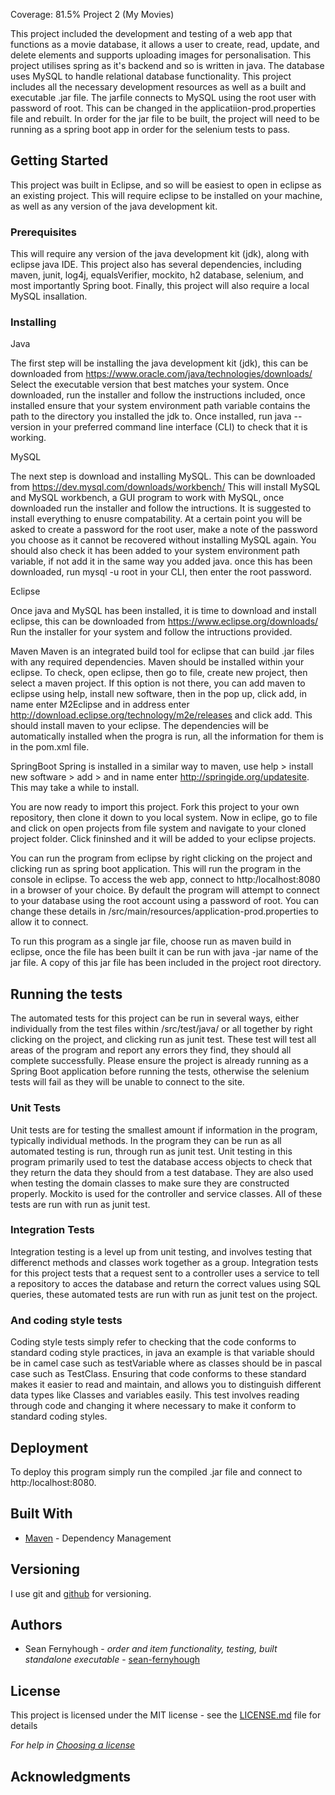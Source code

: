 Coverage: 81.5%
Project 2 (My Movies)

This project included the development and testing of a web app that functions as a movie database, it allows a user to create, read, update, and delete elements and supports uploading images for personalisation. This project utilises spring as it's backend and so is written in java. The database uses MySQL to handle relational database functionality. This project includes all the necessary development resources as well as a built and executable .jar file. The jarfile connects to MySQL using the root user with password of root. This can be changed in the applicatiion-prod.properties file and rebuilt. In order for the jar file to be built, the project will need to be running as a spring boot app in order for the selenium tests to pass.

## Getting Started

This project was built in Eclipse, and so will be easiest to open in eclipse as an existing project. This will require eclipse to be installed on your machine, as well as any version of the java development kit.

### Prerequisites

This will require any version of the java development kit (jdk), along with eclipse java IDE. This project also has several dependencies, including maven, junit, log4j, equalsVerifier, mockito, h2 database, selenium, and most importantly Spring boot. Finally, this project will also require a local MySQL insallation.



### Installing

Java

The first step will be installing the java development kit (jdk), this can be downloaded from https://www.oracle.com/java/technologies/downloads/ 
Select the executable version that best matches your system. Once downloaded, run the installer and follow the instructions included, once installed ensure that your system environment path variable contains the path to the directory you installed the jdk to. Once installed, run java --version in your preferred command line interface (CLI) to check that it is working.

MySQL

The next step is download and installing MySQL. This can be downloaded from https://dev.mysql.com/downloads/workbench/
This will install MySQL and MySQL workbench, a GUI program to work with MySQL, once downloaded run the installer and follow the intructions. It is suggested to install everything to enusre compatability. At a certain point you will be asked to create a password for the root user, make a note of the password you choose as it cannot be recovered without installing MySQL again. You should also check it has been added to your system environment path variable, if not add it in the same way you added java. once this has been downloaded, run mysql -u root in your CLI, then enter the root password.

Eclipse

Once java and MySQL has been installed, it is time to download and install eclipse, this can be downloaded from https://www.eclipse.org/downloads/
Run the installer for your system and follow the intructions provided.

Maven
Maven is an integrated build tool for eclipse that can build .jar files with any required dependencies. 
Maven should be installed within your eclipse. To check, open eclipse, then go to file, create new project, then select a maven project. If this option is not there, you can add maven to eclipse using help, install new software, then in the pop up, click add, in name enter M2Eclipse and in address enter http://download.eclipse.org/technology/m2e/releases and click add. This should install maven to your eclipse. The dependencies will be automatically installed when the progra is run, all the information for them is in the pom.xml file.

SpringBoot
Spring is installed in a similar way to maven, use help > install new software > add > and in name enter http://springide.org/updatesite. This may take a while to install.

You are now ready to import this project. Fork this project to your own repository, then clone it down to you local system. Now in eclipe, go to file and click on open projects from file system and navigate to your cloned project folder. Click fininshed and it will be added to your eclipse projects.

You can run the program from eclipse by right clicking on the project and clicking run as spring boot application. This will run the program in the console in eclipse. To access the web app, connect to http:/localhost:8080 in a browser of your choice.  By default the program will attempt to connect to your database using the root account using a password of root. You can change these details in /src/main/resources/application-prod.properties to allow it to connect.

To run this program as a single jar file, choose run as maven build in eclipse, once the file has been built it can be run with java -jar name of the jar file. A copy of this jar file has been included in the project root directory.

## Running the tests

The automated tests for this project can be run in several ways, either individually from the test files within /src/test/java/ or all together by right clicking on the project, and clicking run as junit test. These test will test all areas of the program and report any errors they find, they should all complete successfully. Please ensure the project is already running as a Spring Boot application before running the tests, otherwise the selenium tests will fail as they will be unable to connect to the site.

### Unit Tests 

Unit tests are for testing the smallest amount if information in the program, typically individual methods. In the program they can be run as all automated testing is run, through run as junit test. Unit testing in this program primarily used to test the database access objects to check that they return the data they should from a test database. They are also used when testing the domain classes to make sure they are constructed properly. Mockito is used for the controller and service classes. All of these tests are run with run as junit test.

### Integration Tests 
Integration testing is a level up from unit testing, and involves testing that differenct methods and classes work together as a group.
Integration tests for this project tests that a request sent to a controller uses a service to tell a repository to acces the database and return the correct values using SQL queries, these automated tests are run with run as junit test on the project. 

### And coding style tests

Coding style tests simply refer to checking that the code conforms to standard coding style practices, in java an example is that variable should be in camel case such as testVariable where as classes should be in pascal case such as TestClass. Ensuring that code conforms to these standard makes it easier to read and maintain, and allows you to distinguish different data types like Classes and variables easily. This test involves reading through code and changing it where necessary to make it conform to standard coding styles.

## Deployment

To deploy this program simply run the compiled .jar file and connect to http:/localhost:8080.

## Built With

* [Maven](https://maven.apache.org/) - Dependency Management

## Versioning

I use git and [github](https://github.com) for versioning.

## Authors

* Sean Fernyhough - *order and item functionality, testing, built standalone executable* - [sean-fernyhough](https://github.com/sean-fernyhough)

## License

This project is licensed under the MIT license - see the [LICENSE.md](LICENSE.md) file for details 

*For help in [Choosing a license](https://choosealicense.com/)*

## Acknowledgments
